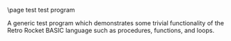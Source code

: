 \page test test program

A generic test program which demonstrates some trivial functionality of the Retro Rocket BASIC language such as procedures, functions, and loops.


